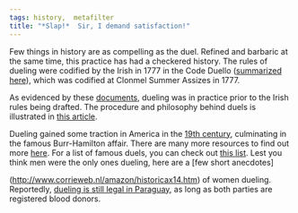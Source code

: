 ```yaml
---
tags: history,  metafilter
title: "*Slap!*  Sir, I demand satisfaction!"
---
```


Few things in history are as compelling as the duel. Refined and barbaric at the same time, this practice has had a checkered history. The rules of dueling were codified by the Irish in 1777 in the Code Duello ([summarized here](http://www.pbs.org/wgbh/amex/duel/sfeature/rulesofdueling.html)), which was codified at Clonmel Summer Assizes in 1777\. 

As evidenced by these [documents](http://faculty.columbiabasin.edu/faculty/dabbott/DuelloDox.htm), dueling was in practice prior to the Irish rules being drafted. The procedure and philosophy behind duels is illustrated in [this article](http://jan.ucc.nau.edu/~wew/fencing/philosophy.html). 

Dueling gained some traction in America in the [19th century](http://www.smithsonianmag.com/history-archaeology/duel.html), culminating in the famous Burr-Hamilton affair. There are many more resources to find out more [here](http://www.isidore-of-seville.com/dueling/2.html). For a list of famous duels, you can check out [this list](http://en.wikipedia.org/wiki/List_of_duels). Lest you think men were the only ones dueling, here are a [few short anecdotes]

(http://www.corrieweb.nl/amazon/historicax14.htm) of women dueling. Reportedly, [dueling is still legal in Paraguay](http://www.myworldsouthamerica.com/paraguay-chaco.html), as long as both parties are registered blood donors.
